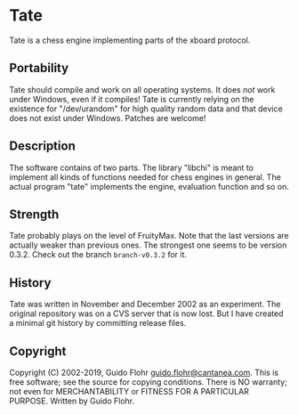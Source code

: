 # Tate

Tate is a chess engine implementing parts of the xboard protocol.

## Portability

Tate should compile and work on all operating systems.  It does *not* work
under Windows, even if it compiles! Tate is currently relying on the
existence for "/dev/urandom" for high quality random data and that device
does not exist under Windows.  Patches are welcome!

## Description

The software contains of two parts. The library "libchi" is meant to implement
all kinds of functions needed for chess engines in general. The actual program
"tate" implements the engine, evaluation function and so on.

## Strength

Tate probably plays on the level of FruityMax. Note that the last versions are
actually weaker than previous ones. The strongest one seems to be version 0.3.2.
Check out the branch `branch-v0.3.2` for it.

## History

Tate was written in November and December 2002 as an experiment. The original
repository was on a CVS server that is now lost. But I have created a minimal
git history by committing release files.

## Copyright

Copyright (C) 2002-2019, Guido Flohr <guido.flohr@cantanea.com>.
This is free software; see the source for copying conditions.  There is NO
warranty; not even for MERCHANTABILITY or FITNESS FOR A PARTICULAR PURPOSE.
Written by Guido Flohr.
